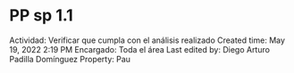 # PP sp 1.1

Actividad: Verificar que cumpla con el análisis realizado
Created time: May 19, 2022 2:19 PM
Encargado: Toda el área
Last edited by: Diego Arturo Padilla Domínguez
Property: Pau